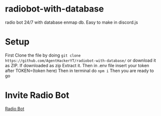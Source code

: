 # radiobot-with-database
radio bot 24/7 with database enmap db. Easy to make in discord.js
# Setup
First Clone the file by doing ```git clone https://github.com/AgentHackerYT/radiobot-with-database/```
or download it as ZIP. If downloaded as zip Extract it.
Then in .env file insert your token after TOKEN=(token here)
Then in terminal do ```npm i```
Then you are ready to go
# Invite Radio Bot
[Radio Bot](https://discord.com/api/oauth2/authorize?client_id=828510451595870218&permissions=8&scope=bot)

